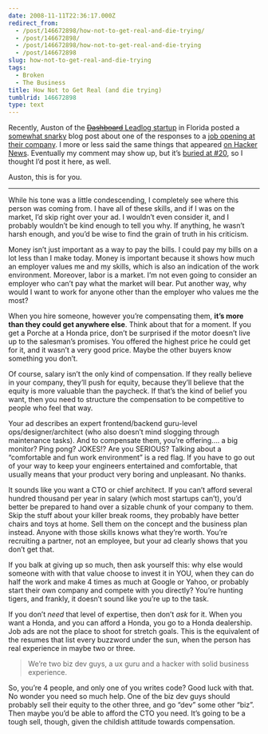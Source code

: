 ```yaml
---
date: 2008-11-11T22:36:17.000Z
redirect_from:
  - /post/146672898/how-not-to-get-real-and-die-trying/
  - /post/146672898/
  - /post/146672898/how-not-to-get-real-and-die-trying
  - /post/146672898
slug: how-not-to-get-real-and-die-trying
tags:
  - Broken
  - The Business
title: How Not to Get Real (and die trying)
tumblrid: 146672898
type: text
---
```

<p>Recently, Auston of the <a href="http://getrealordie.com/"><del datetime="2008-11-12T16:30:10+00:00">Dashboard</del> Leadlog startup</a> in Florida posted a <a href="http://getrealordie.com/?p=12">somewhat snarky</a> blog post about one of the responses to a <a href="http://www.krop.com/jobs/n6ky3/">job opening at their company</a>.  I more or less said the same things that appeared <a href="http://news.ycombinator.com/item?id=360574">on Hacker News</a>.  Eventually my comment may show up, but it&rsquo;s <a href="http://getrealordie.com/?p=12#comment-20">buried at #20</a>, so I thought I&rsquo;d post it here, as well.</p>

<p>Auston, this is for you.</p>

<hr><p>While his tone was a little condescending, I completely see where this person was coming from.  I have all of these skills, and if I was on the market, I&rsquo;d skip right over your ad.  I wouldn&rsquo;t even consider it, and I probably wouldn&rsquo;t be kind enough to tell you why.  If anything, he wasn&rsquo;t harsh enough, and you&rsquo;d be wise to find the grain of truth in his criticism.</p>

<p>Money isn&rsquo;t just important as a way to pay the bills.  I could pay my bills on a lot less than I make today.  Money is important because it shows how much an employer values me and my skills, which is also an indication of the work environment.  Moreover, labor is a market.  I&rsquo;m not even going to consider an employer who can&rsquo;t pay what the market will bear.  Put another way, why would I want to work for anyone other than the employer who values me the most?</p>

<p>When you hire someone, however you&rsquo;re compensating them, <strong>it&rsquo;s more than they could get anywhere else</strong>.  Think about that for a moment.  If you get a Porche at a Honda price, don&rsquo;t be surprised if the motor doesn&rsquo;t live up to the salesman&rsquo;s promises.  You offered the highest price he could get for it, and it wasn&rsquo;t a very good price.  Maybe the other buyers know something you don&rsquo;t.</p>

<p>Of course, salary isn&rsquo;t the only kind of compensation.  If they really believe in your company, they&rsquo;ll push for equity, because they&rsquo;ll believe that the equity is more valuable than the paycheck.  If that&rsquo;s the kind of belief you want, then you need to structure the compensation to be competitive to people who feel that way.</p>

<p>Your ad describes an expert frontend/backend guru-level ops/designer/architect (who also doesn&rsquo;t mind slogging through maintenance tasks).  And to compensate them, you&rsquo;re offering&hellip;. a big monitor? Ping pong? JOKES!? Are you SERIOUS?  Talking about a &ldquo;comfortable and fun work environment&rdquo; is a red flag.  If you have to go out of your way to keep your engineers entertained and comfortable, that usually means that your product very boring and unpleasant.  No thanks.</p>

<p>It sounds like you want a CTO or chief architect.  If you can&rsquo;t afford several hundred thousand per year in salary (which most startups can&rsquo;t), you&rsquo;d better be prepared to hand over a sizable chunk of your company to them.  Skip the stuff about your killer break rooms, they probably have better chairs and toys at home.  Sell them on the concept and the business plan instead.  Anyone with those skills knows what they&rsquo;re worth.  You&rsquo;re recruiting a partner, not an employee, but your ad clearly shows that you don&rsquo;t get that.</p>

<p>If you balk at giving up so much, then ask yourself this: why else would someone with with that value choose to invest it in YOU, when they can do half the work and make 4 times as much at Google or Yahoo, or probably start their own company and compete with you directly?  You&rsquo;re hunting tigers, and frankly, it doesn&rsquo;t sound like you&rsquo;re up to the task.</p>

<p>If you don&rsquo;t <em>need</em> that level of expertise, then don&rsquo;t <em>ask</em> for it.  When you want a Honda, and you can afford a Honda, you go to a Honda dealership.  Job ads are not the place to shoot for stretch goals.  This is the equivalent of the resumes that list every buzzword under the sun, when the person has real experience in maybe two or three.</p>

<blockquote>We&rsquo;re two biz dev guys, a ux guru and a hacker with solid business experience.</blockquote>

<p>So, you&rsquo;re 4 people, and only one of you writes code?  Good luck with that.  No wonder you need so much help.  One of the biz dev guys should probably sell their equity to the other three, and go &ldquo;dev&rdquo; some other &ldquo;biz&rdquo;.  Then maybe you&rsquo;d be able to afford the CTO you need.  It&rsquo;s going to be a tough sell, though, given the childish attitude towards compensation.</p>
